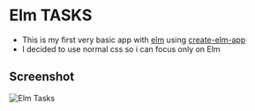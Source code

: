# Elm TASKS

- This is my first very basic app with [elm](https://elm-lang.org/) using [create-elm-app](https://github.com/halfzebra/create-elm-app)
- I decided to use normal css so i can focus only on Elm

## Screenshot

![Elm Tasks](https://user-images.githubusercontent.com/536140/75142492-e19a7e80-56fb-11ea-9357-fb292f8ef633.png)
